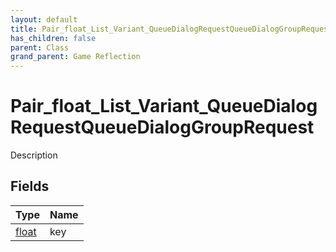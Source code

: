 ```yaml
---
layout: default
title: Pair_float_List_Variant_QueueDialogRequestQueueDialogGroupRequest
has_children: false
parent: Class
grand_parent: Game Reflection
---
```

# Pair_float_List_Variant_QueueDialogRequestQueueDialogGroupRequest
Description 

## Fields
| Type | Name |
|:-------------|:--------------|
| [float](/game-reflection/components/float.md) | key |
